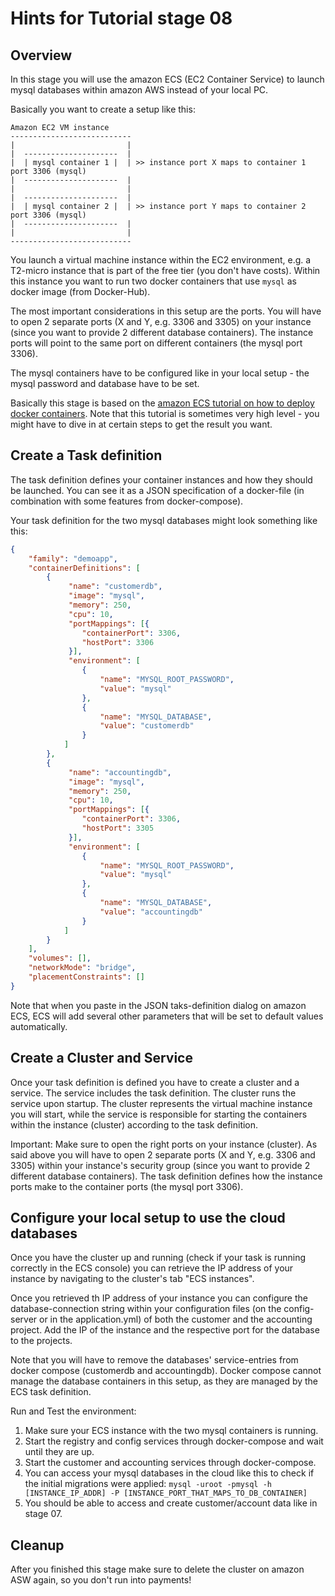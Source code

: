 # Hints for Tutorial stage 08

## Overview

In this stage you will use the amazon ECS (EC2 Container Service) to launch mysql databases within amazon AWS instead of your local PC.

Basically you want to create a setup like this:

```
Amazon EC2 VM instance
---------------------------
|                         |
|  ---------------------  |
|  | mysql container 1 |  | >> instance port X maps to container 1 port 3306 (mysql)
|  ---------------------  |
|                         |
|  ---------------------  |
|  | mysql container 2 |  | >> instance port Y maps to container 2 port 3306 (mysql)
|  ---------------------  |
|                         |
---------------------------
```

You launch a virtual machine instance within the EC2 environment, e.g. a T2-micro instance that is part of the free tier (you don't have costs).
Within this instance you want to run two docker containers that use ```mysql``` as docker image (from Docker-Hub).

The most important considerations in this setup are the ports. You will have to open 2 separate ports (X and Y, e.g. 3306 and 3305) on your instance (since you want to provide 2 different database containers). The instance ports will point to the same port on different containers (the mysql port 3306).

The mysql containers have to be configured like in your local setup - the mysql password and database have to be set.

Basically this stage is based on the [amazon ECS tutorial on how to deploy docker containers](https://aws.amazon.com/getting-started/tutorials/deploy-docker-containers/?nc1=h_ls). Note that this tutorial is sometimes very high level - you might have to dive in at certain steps to get the result you want.

## Create a Task definition

The task definition defines your container instances and how they should be launched. You can see it as a JSON specification of a docker-file (in combination with some features from docker-compose).

Your task definition for the two mysql databases might look something like this:

```JSON
{
    "family": "demoapp",
    "containerDefinitions": [
        {
             "name": "customerdb",
             "image": "mysql",
             "memory": 250,
             "cpu": 10,
             "portMappings": [{
                "containerPort": 3306,
                "hostPort": 3306
             }],
             "environment": [
                {
                    "name": "MYSQL_ROOT_PASSWORD",
                    "value": "mysql"
                },
                {
                    "name": "MYSQL_DATABASE",
                    "value": "customerdb"
                }
            ]
        },
        {
             "name": "accountingdb",
             "image": "mysql",
             "memory": 250,
             "cpu": 10,
             "portMappings": [{
                "containerPort": 3306,
                "hostPort": 3305
             }],
             "environment": [
                {
                    "name": "MYSQL_ROOT_PASSWORD",
                    "value": "mysql"
                },
                {
                    "name": "MYSQL_DATABASE",
                    "value": "accountingdb"
                }
            ]
        }
    ],
    "volumes": [],
    "networkMode": "bridge",
    "placementConstraints": []
}
```

Note that when you paste in the JSON taks-definition dialog on amazon ECS, ECS will add several other parameters that will be set to default values automatically.

## Create a Cluster and Service

Once your task definition is defined you have to create a cluster and a service. The service includes the task definition. The cluster runs the service upon startup. The cluster represents the virtual machine instance you will start, while the service is responsible for starting the containers within the instance (cluster) according to the task definition. 

Important: Make sure to open the right ports on your instance (cluster). As said above you will have to open 2 separate ports (X and Y, e.g. 3306 and 3305) within your instance's security group (since you want to provide 2 different database containers). The task definition defines how the instance ports make to the container ports (the mysql port 3306). 

## Configure your local setup to use the cloud databases

Once you have the cluster up and running (check if your task is running correctly in the ECS console) you can retrieve the IP address of your instance by navigating to the cluster's tab "ECS instances". 

Once you retrieved th IP address of your instance you can configure the database-connection string within your configuration files (on the config-server or in the application.yml) of both the customer and the accounting project. Add the IP of the instance and the respective port for the database to the projects.

Note that you will have to remove the databases' service-entries from docker compose (customerdb and accountingdb). Docker compose cannot manage the database containers in this setup, as they are managed by the ECS task definition.

Run and Test the environment:

1. Make sure your ECS instance with the two mysql containers is running. 
2. Start the registry and config services through docker-compose and wait until they are up. 
3. Start the customer and accounting services through docker-compose.
4. You can access your mysql databases in the cloud like this to check if the initial migrations were applied: ```mysql -uroot -pmysql -h [INSTANCE_IP_ADDR] -P [INSTANCE_PORT_THAT_MAPS_TO_DB_CONTAINER]```
5. You should be able to access and create customer/account data like in stage 07.

## Cleanup

After you finished this stage make sure to delete the cluster on amazon ASW again, so you don't run into payments!


